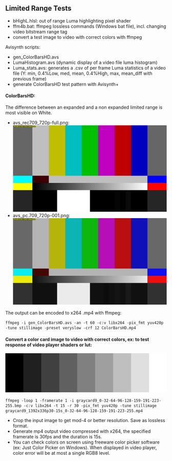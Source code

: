 ## Limited Range Tests

- bHighL.hlsl: out of range Luma highlighting pixel shader
- ffm4b.bat: ffmpeg lossless commands (Windows bat file), incl. changing video bitstream range tag
- convert a test image to video with correct colors with ffmpeg

Avisynth scripts:
* gen_ColorBarsHD.avs 
* LumaHistogram.avs (dynamic display of a video file luma histogram) 
* Luma_stats.avs: generates a .csv of per frame Luma statistics of a video file (Y: min, 0.4%Low, med, mean,	0.4%High, max, mean_diff with previous frame)
* generate ColorBarsHD test pattern with Avisynth+

#### ColorBarsHD:
The difference between an expanded and a non expanded limited range is most visible on White.
* avs_rec709_720p-full.png:
![](https://github.com/butterw/bShaders/blob/master/test_LimitedRange/avs_rec709_720p-full.png?raw=true)
* avs_pc.709_720p-001.png:
![](https://github.com/butterw/bShaders/blob/master/test_LimitedRange/avs_pc.709_720p-001.png?raw=true)

The output can be encoded to x264 .mp4 with ffmpeg:
```
ffmpeg -i gen_ColorBarsHD.avs -an -t 60 -c:v libx264 -pix_fmt yuv420p -tune stillimage -preset veryslow -crf 12 ColorBarsHD.mp4
```

#### Convert a color card image to video with correct colors, ex: to test response of video player shaders or lut:
![](https://github.com/butterw/bShaders/blob/master/test_LimitedRange/graycard9_0-32-64-96-128-159-191-223-255.bmp?raw=true)
```
ffmpeg -loop 1 -framerate 1 -i graycard9_0-32-64-96-128-159-191-223-255.bmp -c:v libx264 -t 15 -r 30 -pix_fmt yuv420p -tune stillimage graycard9_1392x336p30-15s_0-32-64-96-128-159-191-223-255.mp4
```
- Crop the input image to get mod-4 or better resolution. Save as lossless format. 
- Generate mp4 output video compressed with x264, the specified framerate is 30fps and the duration is 15s. 
- You can check colors on screen using freeware color picker software (ex: Just Color Picker on Windows). When displayed in video player, color error will be at most a single RGB8 level.
